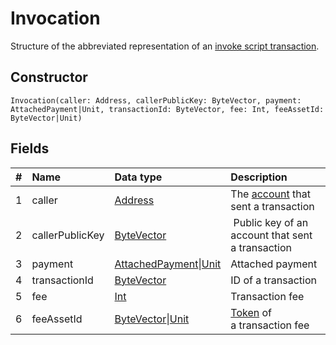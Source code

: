 # Invocation

Structure of the abbreviated representation of an [invoke script transaction](/blockchain/transaction-type/invoke-script-transaction.md).

## Constructor

``` ride
Invocation(caller: Address, callerPublicKey: ByteVector, payment: AttachedPayment|Unit, transactionId: ByteVector, fee: Int, feeAssetId: ByteVector|Unit)
```

## Fields

|   #   | Name | Data type | Description |
| :--- | :--- | :--- | :--- |
| 1 | caller | [Address](/ride/structures/common-structures/address.md) |  The [account](/blockchain/account.md) that sent a transaction |
| 2 | callerPublicKey | [ByteVector](/ride/data-types/byte-vector.md) | Public key of an account that sent a transaction |
| 3 | payment | [AttachedPayment](/ride/structures/common-structures/attached-payment.md)&#124;[Unit](/ride/data-types/unit.md) | Attached payment |
| 4 | transactionId | [ByteVector](/ride/data-types/byte-vector.md) | ID of a transaction |
| 5 | fee | [Int](/ride/data-types/int.md) | Transaction fee |
| 6 | feeAssetId | [ByteVector](/ride/data-types/byte-vector.md)&#124;[Unit](/ride/data-types/unit.md) | [Token](/blockchain/token.md) of a transaction fee |
